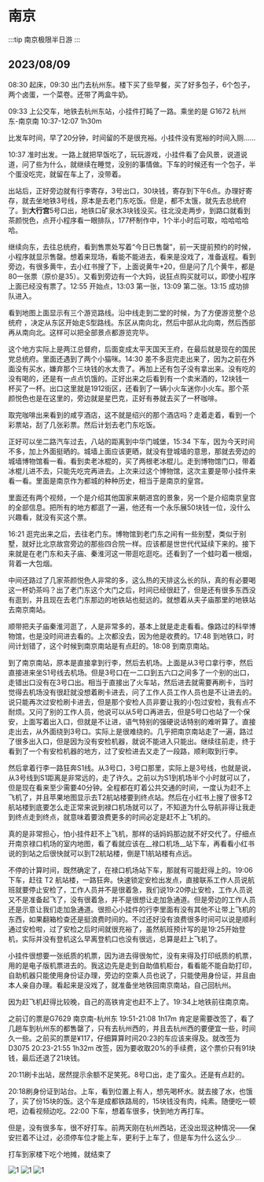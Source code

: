 # 南京

:::tip 南京极限半日游
:::

## 2023/08/09

08:30 起床，09:30 出门去杭州东。楼下买了些早餐，买了好多包子，6个包子，两个卤蛋，一个菜卷。还带了两盒牛奶。  

09:33 上公交车，地铁去杭州东站，小挂件打盹了一路。乘坐的是 G1672 杭州东-南京南 10:37-12:07 1h30m

比发车时间，早了20分钟，时间留的不是很充裕。小挂件没有宽裕的时间入厕……

10:37 准时出发。一路上就把早饭吃了，玩玩游戏，小挂件看了会风景，说道说道，问了些为什么，就继续在睡觉，没别的事情做。下车的时候还有一个包子，半个蛋没吃完，就留在车上了，没带着。

出站后，正好旁边就有行李寄存，3号出口，30块钱，寄存到下午6点。办理好寄存，就去坐地铁3号线，原本是去老门东吃饭。但是，都不太饿，就先去总统府了。到**大行宫**5号口出，地铁口矿泉水3块钱没买。往北没走两步，到路口就看到茶颜悦色，点开小程序看一眼排队，177杯制作中，1个半小时后可取，哈哈哈哈哈。

继续向东，去往总统府，看到售票处写着“今日已售罄”，前一天提前预约的时候，小程序就显示售罄。想着来现场，看能不能进去，看来是没戏了，准备返程。看到旁边，有很多黄牛，去小红书搜了下，上面说黄牛+20，但是问了几个黄牛，都是80一张票（原价是35）。又看到旁边有一个大妈，说狂点购买就可以，即使小程序上面已经没有票了。12:55 开始点，13:03 第一张，13:09 第二张。13:15 成功排队进入。

看到地图上面显示有三个游览路线。沿中线走到二堂的时候，为了方便游览整个总统府 ，决定从东区开始走S型路线。东区从南向北，然后中部从北向南，然后西部再从南向北。这样可以把全部景点都游览完毕。

这个地方实际上是两江总督府，后面变成太平天国天王府，在最后就是现在的国民党总统府。里面还遇到了两个小猫咪。14:30 差不多逛完走出来了，因为之前在外面没有买水，嫌弃那个三块钱的水太贵了。再加上还有包子没有拿出来。没有吃的没有喝的，还是有一点点饥饿的。正好出来之后看到有一个卖米酒的，12块钱一杯买了一杯。出口这里就是1912街区，还看到了一辆小火车迷你小火车。那个茶颜悦色也是在这里的，旁边就是星巴克，正好有券就去买了一杯咖啡。

取完咖啡出来看到的咸亨酒店，这不就是绍兴的那个酒店吗？走着走着，看到一个彩票站，刮了几张彩票。然后计划去老门东吃饭。

正好可以坐二路汽车过去，八站的距离到中华门城堡，15:34 下车，因为今天时间不多，加上外面挺晒的。城墙上面应该更晒，就没有登城墙的意思，那就去旁边的城墙博物馆看一看。看到卖老冰棍的，买了两根老冰棍儿。走到博物馆门口，带着冰棍儿进不去，只能先吃完再进去。上次来过这个博物馆，这次主要是带小挂件来看一看。里面是南京作为都城的种种历史，相当于是南京的皇宫。

里面还有两个视频，一个是介绍其他国家来朝进宫的景象，另一个是介绍南京皇宫的全部信息。把所有的地方都逛了一遍，他还有一个永乐展50块钱一位，没什么兴趣看，就没有买这个票。

16:21 逛完出来之后，去往老门东。博物馆到老门东之间有一些别墅，类似于别墅，就好比北京故宫旁边的那些四合院一样。应该都是世世代代延续下来的。接下来就是在老门东和夫子庙、秦淮河这一带逛吃逛吃。还看到了一个蛙叼着一根烟，背着一大包烟。

中间还路过了几家茶颜悦色人非常的多，这么热的天排这么长的队，真的有必要喝这一杯奶茶吗？出了老门东这个大门之后，时间已经很赶了，但是还有很多东西没有逛到，并且现在去老门东那边的地铁站也挺远的。就想着从夫子庙那里的地铁站去南京南站。

顺带把夫子庙秦淮河逛了，人是非常多的，基本上就是走走看看。像路过的科举博物馆，也是没时间进去看的。上次都没去，因为他是收费的。17:48 到地铁口，时间计划错了，这个时候到南京南站是有点赶的。18:08 到南京南站。

到了南京南站，原本是直接拿到行李，然后去机场。上面是从3号口拿行李，然后直接进来坐S1号线去机场。但是3号口在一二口到五六口之间多了一个别的出口，走错出口没有在3号口出。相当于直接出了火车站，然后进去就需要再刷卡，当时觉得去机场没有很赶就没想着刷卡进去，问了工作人员工作人员也是不让进去的。说只能再次过安检刷卡进去，但是那个安检人员非要让我的小包过安检，我有点不耐烦。又问了别的工作人员，他说可以从5号口再进去，但是5号口也站了一个保安，上面写着出入口，但就是不让进，语气特别的强硬说话特别的难听算了。直接走出去，从外面绕到3号口。实际上是很难绕的。几乎把南京南站走了一遍，路过了很多出入口，但是因为没有安检机器，就说不能进入只能出。继续往前走，终于看到了一个有安检机器的地方，过了安检进去又走了一段路，顺利取到行李。

然后拿着行李一路狂奔S1线。从3号口，3号口那里，实际上是3号线，也就是说，从3号线到S1距离是非常远的，走了许久。之前以为S1到机场半个小时就可以了，但是现在看来至少需要40分钟。全程都在盯着公共交通的时间，一度认为赶不上飞机了，并且苹果地图显示去T2航站楼要到终点站。然后在小红书上搜了很多T2航站楼到底要怎么走正常来说到禄口机场就可以了，不知道为什么导航非得让我走到终点走到终点，就意味着要浪费更多的时间必定是赶不上飞机的。

真的是非常担心，怕小挂件赶不上飞机，那样的话妈妈那边就不好交代了。仔细点开南京禄口机场的室内地图，看了看就应该在__禄口机场__站下车，再看看小红书说的到站之后很快就可以到T2航站楼，倒是T1航站楼有点远。

不停的计算时间，既然确定了，在禄口机场站下车，那就有可能赶得上的。19:06 下车，赶往 T2 航站楼，一路狂奔。快速锁定安检出发点，直接联系工作人员说航班就要停止安检了，工作人员并不是很着急，我们说19:20停止安检，工作人员说又不是准备起飞了，没有很着急，并不是很想让走加急通道。但是旁边的工作人员还是示意让我们走加急通道。很担心小挂件的行李里面有没有其他不让带上飞机的东西，如果翻箱检查还是挺浪费时间的。不过还好没有浪费很多时间可以说是顺利通过安检啦，过了安检之后时间就很充裕了，虽然航班预计写的是19:25开始登机，实际并没有登机这么早离登机口也没有很远，总算是赶上飞机了。

小挂件很想要一张纸质的机票，因为进去得很匆忙，没有来得及打印纸质的机票，用的是电子版机票进去的。我这边先是走到自助值机柜台，看看能不能自助打印，自助机器只能使用身份证办理，旁边的空乘人员也说了，只能使用身份证，并且由本人亲自办理。看起来是没戏了，就准备坐地铁回南京南站，自己回杭州。

因为赶飞机赶得比较晚，自己的高铁肯定也赶不上了。19:34上地铁前往南京南。

之前订的票是G7629 南京南-杭州东 19:51-21:08 1h17m 肯定是需要改签了，看了几趟车到杭州东的都售罄了，只有去杭州西的，并且去杭州西的要便宜一些，时间久一些。之前买的票是¥117，仔细算算时间20:23的车应该来得及。就改签为 D3075 20:23-21:55 1h32m 改签，因为要收取20%的手续费，这个票价只有91块钱，最后还退了21块钱。

20:11刷卡出站，居然提示余额不足笑死。8号口出，走了蛮久。还是有点赶的。

20:18刷身份证到站台。上车，看到位置上有人，想先喝杯水。就去接了水，也饿了，买了份15块的饭。这个车是成都铁路局的，15块钱没有肉，纯素。随便吃一顿吧，边看视频边吃。22:00 下车，想着车很多，快到地方再打车。

但是，没有很多车，很不好打车。前两天刚在杭州西站，还没出现这种情况——保安拦着不让过，必须停车位才能上车，更利于上车了，但是车为什么这么少…

打车到家楼下吃个地摊，就结束了

![1](/img/trip/20230809-1.jpg)
![1](/img/trip/20230809-2.jpg)
![1](/img/trip/20230809-3.png)
